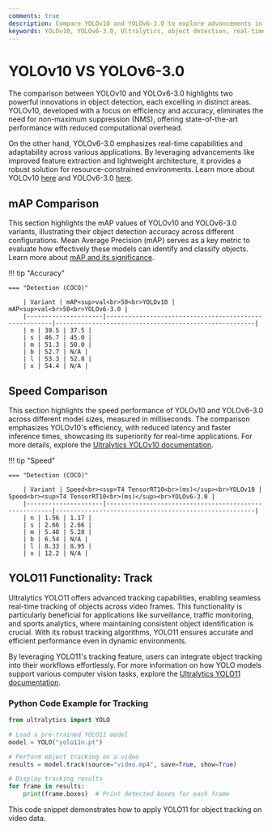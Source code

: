 ```yaml
---
comments: true
description: Compare YOLOv10 and YOLOv6-3.0 to explore advancements in object detection, real-time AI, and edge AI. Discover how these models perform in terms of accuracy, speed, and efficiency for computer vision applications. Dive into their innovative features, such as YOLOv10's NMS-free training and YOLOv6's Anchor-Aided Training strategy, to determine the best fit for your needs.
keywords: YOLOv10, YOLOv6-3.0, Ultralytics, object detection, real-time AI, edge AI, computer vision, model comparison, NMS-free training, Anchor-Aided Training
---
```


# YOLOv10 VS YOLOv6-3.0

The comparison between YOLOv10 and YOLOv6-3.0 highlights two powerful innovations in object detection, each excelling in distinct areas. YOLOv10, developed with a focus on efficiency and accuracy, eliminates the need for non-maximum suppression (NMS), offering state-of-the-art performance with reduced computational overhead.

On the other hand, YOLOv6-3.0 emphasizes real-time capabilities and adaptability across various applications. By leveraging advancements like improved feature extraction and lightweight architecture, it provides a robust solution for resource-constrained environments. Learn more about YOLOv10 [here](https://docs.ultralytics.com/models/yolov10/) and YOLOv6-3.0 [here](https://www.ultralytics.com/).

## mAP Comparison

This section highlights the mAP values of YOLOv10 and YOLOv6-3.0 variants, illustrating their object detection accuracy across different configurations. Mean Average Precision (mAP) serves as a key metric to evaluate how effectively these models can identify and classify objects. Learn more about [mAP and its significance](https://www.ultralytics.com/glossary/mean-average-precision-map).

!!! tip "Accuracy"

    === "Detection (COCO)"

    	| Variant | mAP<sup>val<br>50<br>YOLOv10 | mAP<sup>val<br>50<br>YOLOv6-3.0 |
    	|---------------------|-------------------------------------------------------|-------------------------------------------------------|
    	| n | 39.5 | 37.5 |
    	| s | 46.7 | 45.0 |
    	| m | 51.3 | 50.0 |
    	| b | 52.7 | N/A |
    	| l | 53.3 | 52.8 |
    	| x | 54.4 | N/A |

## Speed Comparison

This section highlights the speed performance of YOLOv10 and YOLOv6-3.0 across different model sizes, measured in milliseconds. The comparison emphasizes YOLOv10's efficiency, with reduced latency and faster inference times, showcasing its superiority for real-time applications. For more details, explore the [Ultralytics YOLOv10 documentation](https://docs.ultralytics.com/models/yolov10/).

!!! tip "Speed"

    === "Detection (COCO)"

    	| Variant | Speed<br><sup>T4 TensorRT10<br>(ms)</sup><br>YOLOv10 | Speed<br><sup>T4 TensorRT10<br>(ms)</sup><br>YOLOv6-3.0 |
    	|---------------------|-------------------------------------------------------|-------------------------------------------------------|
    	| n | 1.56 | 1.17 |
    	| s | 2.66 | 2.66 |
    	| m | 5.48 | 5.28 |
    	| b | 6.54 | N/A |
    	| l | 8.33 | 8.95 |
    	| x | 12.2 | N/A |

## YOLO11 Functionality: Track

Ultralytics YOLO11 offers advanced tracking capabilities, enabling seamless real-time tracking of objects across video frames. This functionality is particularly beneficial for applications like surveillance, traffic monitoring, and sports analytics, where maintaining consistent object identification is crucial. With its robust tracking algorithms, YOLO11 ensures accurate and efficient performance even in dynamic environments.

By leveraging YOLO11's tracking feature, users can integrate object tracking into their workflows effortlessly. For more information on how YOLO models support various computer vision tasks, explore the [Ultralytics YOLO11 documentation](https://docs.ultralytics.com/tasks/).

### Python Code Example for Tracking

```python
from ultralytics import YOLO

# Load a pre-trained YOLO11 model
model = YOLO("yolo11n.pt")

# Perform object tracking on a video
results = model.track(source="video.mp4", save=True, show=True)

# Display tracking results
for frame in results:
    print(frame.boxes)  # Print detected boxes for each frame
```

This code snippet demonstrates how to apply YOLO11 for object tracking on video data.
